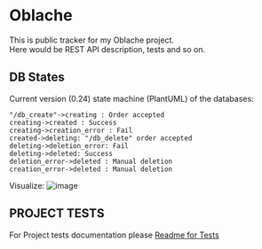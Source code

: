 # Oblache
This is public tracker for my Oblache project.  
Here would be REST API description, tests and so on.

## DB States
Current version (0.24) state machine (PlantUML) of the databases:  
```
"/db_create"->creating : Order accepted
creating->created : Success
creating->creation_error : Fail
created->deleting: "/db_delete" order accepted
deleting->deletion_error: Fail
deleting->deleted: Success
deletion_error->deleted : Manual deletion
creation_error->deleted : Manual deletion
```

Visualize:
![image](https://www.plantuml.com/plantuml/png/ZSun3i8m38NXdLDOsIls3XtP40C7g4pyX2952NBR-nDCBDHER8d-JxR3MHvpLF2AC4psIEL98zrKeCGnuhL2JbwwWJHotrfTbcDBjSnGhTh8XLF-TiWm2J8-S2HRQry4gljLhjpxk3xja26_G_Q-0plrocNZJ0xifB_a6m00)

## PROJECT TESTS

For Project tests documentation please [Readme for Tests](./README_TESTS.md)
